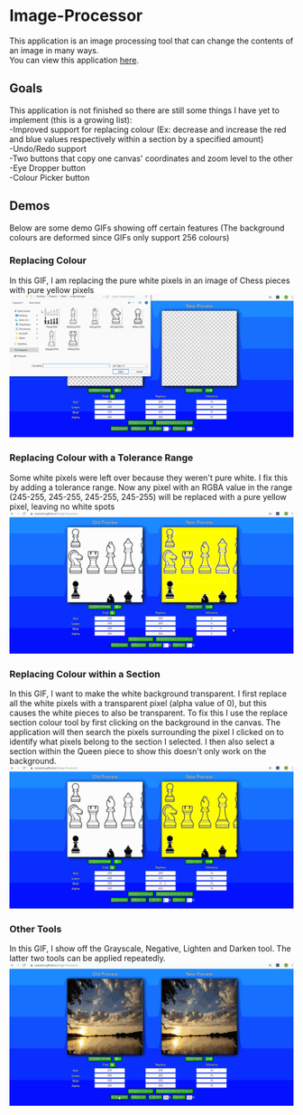 # Image-Processor
This application is an image processing tool that can change the contents of an image in many ways. <br>
You can view this application [here](https://ryanarine.github.io/Image-Processor/).

## Goals
This application is not finished so there are still some things I have yet to implement (this is a growing list): <br>
-Improved support for replacing colour (Ex: decrease and increase the red and blue values respectively within a section by a specified amount) <br>
-Undo/Redo support <br>
-Two buttons that copy one canvas' coordinates and zoom level to the other <br>
-Eye Dropper button <br>
-Colour Picker button

## Demos
Below are some demo GIFs showing off certain features (The background colours are deformed since GIFs only support 256 colours)

### Replacing Colour
In this GIF, I am replacing the pure white pixels in an image of Chess pieces with pure yellow pixels
![Loading...](RC.gif)
### Replacing Colour with a Tolerance Range
Some white pixels were left over because they weren't pure white. I fix this by adding a tolerance range. Now any pixel with an RGBA value in the range (245-255, 245-255, 245-255, 245-255) will be replaced with a pure yellow pixel, leaving no white spots
![Loading...](RCT.gif)
### Replacing Colour within a Section
In this GIF, I want to make the white background transparent. I first replace all the white pixels with a transparent pixel (alpha value of 0), but this causes the white pieces to also be transparent. To fix this I use the replace section colour tool by first clicking on the background in the canvas. The application will then search the pixels surrounding the pixel I clicked on to identify what pixels belong to the section I selected. I then also select a section within the Queen piece to show this doesn't only work on the background.
![Loading...](RCS.gif)
### Other Tools
In this GIF, I show off the Grayscale, Negative, Lighten and Darken tool. The latter two tools can be applied repeatedly.
![Loading...](OT.gif)
